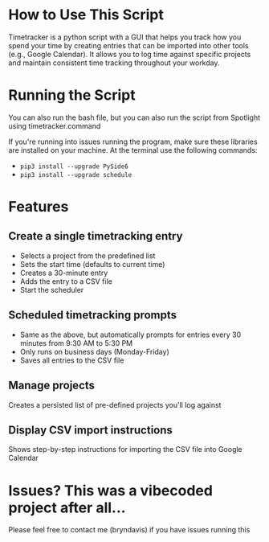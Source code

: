 # How to Use This Script
Timetracker is a python script with a GUI that helps you track how you spend your time by creating entries that can be imported into other tools (e.g., Google Calendar). It allows you to log time against specific projects and maintain consistent time tracking throughout your workday.

# Running the Script
You can also run the bash file, but you can also run the script from Spotlight using timetracker.command

If you're running into issues running the program, make sure these libraries are installed on your machine. At the terminal use the following commands:
* `pip3 install --upgrade PySide6`
* `pip3 install --upgrade schedule`

# Features
## Create a single timetracking entry
* Selects a project from the predefined list
* Sets the start time (defaults to current time)
* Creates a 30-minute entry
* Adds the entry to a CSV file
* Start the scheduler

## Scheduled timetracking prompts
* Same as the above, but automatically prompts for entries every 30 minutes from 9:30 AM to 5:30 PM
* Only runs on business days (Monday-Friday)
* Saves all entries to the CSV file

## Manage projects
Creates a persisted list of pre-defined projects you'll log against

## Display CSV import instructions
Shows step-by-step instructions for importing the CSV file into Google Calendar

# Issues? This was a vibecoded project after all...
Please feel free to contact me (bryndavis) if you have issues running this
